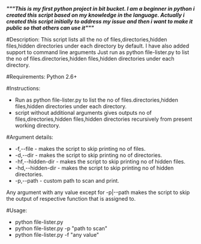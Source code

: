 ***"""This is my first python project in bit bucket. 
I am a beginner in python i created this script based on my knowledge in the language. 
Actually i created this script initially to address my issue and then i want to make it public so that others can use it"""***

#Description:
This script lists all the no of files,directories,hidden files,hidden directories under each directory by default.
I have also added support to command line arguments
Just run as python file-lister.py to list the no of files.directories,hidden files,hidden directories under each directory.

#Requirements:
Python 2.6+

#Instructions:
* Run as python file-lister.py to list the no of files.directories,hidden files,hidden directories under each directory.
* script without additional arguments gives outputs no of files,directories,hidden files,hidden directories recursively from present working directory.


#Argument details:
* -f,--file - makes the script to skip printing no of files.
* -d,--dir - makes the script to skip printing no of directories.
* -hf,--hidden-dir - makes the script to skip printing no of hidden files.
* -hd,--hidden-dir - makes the script to skip printing no of hidden directories.
* -p,--path - custom path to scan and print.

Any argument with any value except for -p|--path makes the script to skip the output of respective function that is assigned to.

#Usage:
* python file-lister.py
* python file-lister.py -p "path to scan"
* python file-lister.py -f "any value"